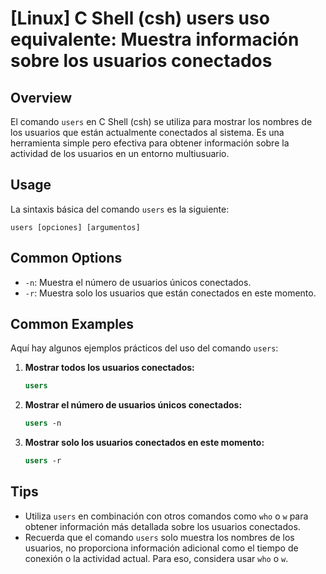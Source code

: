 # [Linux] C Shell (csh) users uso equivalente: Muestra información sobre los usuarios conectados

## Overview
El comando `users` en C Shell (csh) se utiliza para mostrar los nombres de los usuarios que están actualmente conectados al sistema. Es una herramienta simple pero efectiva para obtener información sobre la actividad de los usuarios en un entorno multiusuario.

## Usage
La sintaxis básica del comando `users` es la siguiente:

```
users [opciones] [argumentos]
```

## Common Options
- `-n`: Muestra el número de usuarios únicos conectados.
- `-r`: Muestra solo los usuarios que están conectados en este momento.

## Common Examples
Aquí hay algunos ejemplos prácticos del uso del comando `users`:

1. **Mostrar todos los usuarios conectados:**
   ```csh
   users
   ```

2. **Mostrar el número de usuarios únicos conectados:**
   ```csh
   users -n
   ```

3. **Mostrar solo los usuarios conectados en este momento:**
   ```csh
   users -r
   ```

## Tips
- Utiliza `users` en combinación con otros comandos como `who` o `w` para obtener información más detallada sobre los usuarios conectados.
- Recuerda que el comando `users` solo muestra los nombres de los usuarios, no proporciona información adicional como el tiempo de conexión o la actividad actual. Para eso, considera usar `who` o `w`.